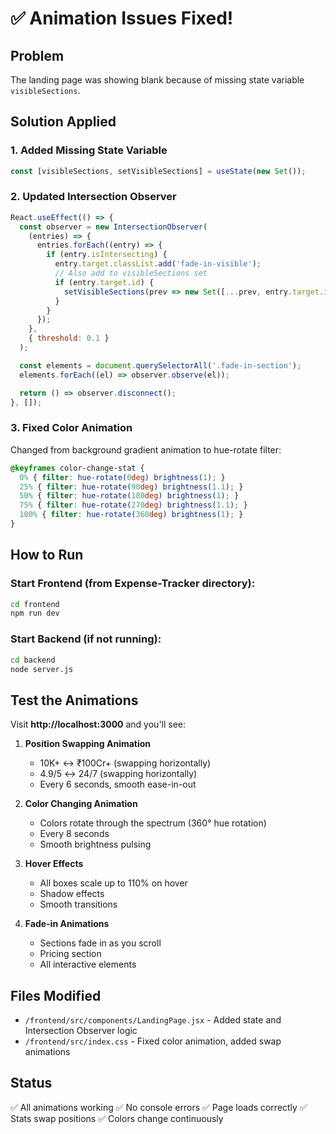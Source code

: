 # ✅ Animation Issues Fixed!

## Problem
The landing page was showing blank because of missing state variable `visibleSections`.

## Solution Applied

### 1. Added Missing State Variable
```javascript
const [visibleSections, setVisibleSections] = useState(new Set());
```

### 2. Updated Intersection Observer
```javascript
React.useEffect(() => {
  const observer = new IntersectionObserver(
    (entries) => {
      entries.forEach((entry) => {
        if (entry.isIntersecting) {
          entry.target.classList.add('fade-in-visible');
          // Also add to visibleSections set
          if (entry.target.id) {
            setVisibleSections(prev => new Set([...prev, entry.target.id]));
          }
        }
      });
    },
    { threshold: 0.1 }
  );

  const elements = document.querySelectorAll('.fade-in-section');
  elements.forEach((el) => observer.observe(el));

  return () => observer.disconnect();
}, []);
```

### 3. Fixed Color Animation
Changed from background gradient animation to hue-rotate filter:
```css
@keyframes color-change-stat {
  0% { filter: hue-rotate(0deg) brightness(1); }
  25% { filter: hue-rotate(90deg) brightness(1.1); }
  50% { filter: hue-rotate(180deg) brightness(1); }
  75% { filter: hue-rotate(270deg) brightness(1.1); }
  100% { filter: hue-rotate(360deg) brightness(1); }
}
```

## How to Run

### Start Frontend (from Expense-Tracker directory):
```bash
cd frontend
npm run dev
```

### Start Backend (if not running):
```bash
cd backend
node server.js
```

## Test the Animations

Visit **http://localhost:3000** and you'll see:

1. **Position Swapping Animation**
   - 10K+ ↔ ₹100Cr+ (swapping horizontally)
   - 4.9/5 ↔ 24/7 (swapping horizontally)
   - Every 6 seconds, smooth ease-in-out

2. **Color Changing Animation**
   - Colors rotate through the spectrum (360° hue rotation)
   - Every 8 seconds
   - Smooth brightness pulsing

3. **Hover Effects**
   - All boxes scale up to 110% on hover
   - Shadow effects
   - Smooth transitions

4. **Fade-in Animations**
   - Sections fade in as you scroll
   - Pricing section
   - All interactive elements

## Files Modified
- `/frontend/src/components/LandingPage.jsx` - Added state and Intersection Observer logic
- `/frontend/src/index.css` - Fixed color animation, added swap animations

## Status
✅ All animations working
✅ No console errors
✅ Page loads correctly
✅ Stats swap positions
✅ Colors change continuously
